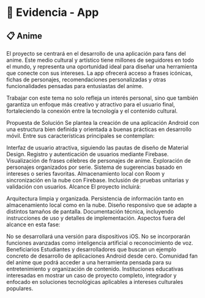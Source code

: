 # 📱 Evidencia - App 

## 📋 Anime
El proyecto se centrará en el desarrollo de una aplicación para fans del anime. Este medio cultural y artístico tiene millones de seguidores en todo el mundo, y representa una oportunidad ideal para diseñar una herramienta que conecte con sus intereses. La app ofrecerá acceso a frases icónicas, fichas de personajes, recomendaciones personalizadas y otras funcionalidades pensadas para entusiastas del anime.

Trabajar con este tema no solo refleja un interés personal, sino que también garantiza un enfoque más creativo y atractivo para el usuario final, fortaleciendo la conexión entre la tecnología y el contenido cultural.

 Propuesta de Solución
Se plantea la creación de una aplicación Android con una estructura bien definida y orientada a buenas prácticas en desarrollo móvil. Entre sus características principales se contemplan:

Interfaz de usuario atractiva, siguiendo las pautas de diseño de Material Design.
Registro y autenticación de usuarios mediante Firebase.
Visualización de frases célebres de personajes de anime.
Exploración de personajes organizados por serie.
Sistema de sugerencias basado en intereses o series favoritas.
Almacenamiento local con Room y sincronización en la nube con Firebase.
Inclusión de pruebas unitarias y validación con usuarios.
 Alcance
El proyecto incluirá:

Arquitectura limpia y organizada.
Persistencia de información tanto en almacenamiento local como en la nube.
Diseño responsivo que se adapte a distintos tamaños de pantalla.
Documentación técnica, incluyendo instrucciones de uso y detalles de implementación.
Aspectos fuera del alcance en esta fase:

No se desarrollará una versión para dispositivos iOS.
No se incorporarán funciones avanzadas como inteligencia artificial o reconocimiento de voz.
 Beneficiarios
Estudiantes y desarrolladores que buscan un ejemplo concreto de desarrollo de aplicaciones Android desde cero.
Comunidad fan del anime que podrá acceder a una herramienta pensada para su entretenimiento y organización de contenido.
Instituciones educativas interesadas en mostrar un caso de proyecto completo, integrador y enfocado en soluciones tecnológicas aplicables a intereses culturales populares.
